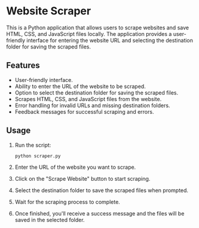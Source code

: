 # Website Scraper

This is a Python application that allows users to scrape websites and save HTML, CSS, and JavaScript files locally. The application provides a user-friendly interface for entering the website URL and selecting the destination folder for saving the scraped files.

## Features

- User-friendly interface.
- Ability to enter the URL of the website to be scraped.
- Option to select the destination folder for saving the scraped files.
- Scrapes HTML, CSS, and JavaScript files from the website.
- Error handling for invalid URLs and missing destination folders.
- Feedback messages for successful scraping and errors.


## Usage

1. Run the script:

    ```bash
    python scraper.py
    ```

2. Enter the URL of the website you want to scrape.
3. Click on the "Scrape Website" button to start scraping.
4. Select the destination folder to save the scraped files when prompted.
5. Wait for the scraping process to complete.
6. Once finished, you'll receive a success message and the files will be saved in the selected folder.

